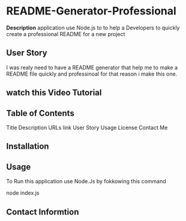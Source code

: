 # README-Generator-Professional

**Description**
application use Node.js to to help a Developers to  quickly create a professional README for a new project

## User Story

I  was realy need to have a README generator that help me to make a README file quickly and professinoal for that reason i make this one.

## watch this Video  Tutorial


## Table of Contents

Title
Description
URLs link
User Story
Usage
License
Contact Me 

## Installation

## Usage 
To Run this application use Node.Js by fokkowing this command 

node index.js

## Contact Informtion
